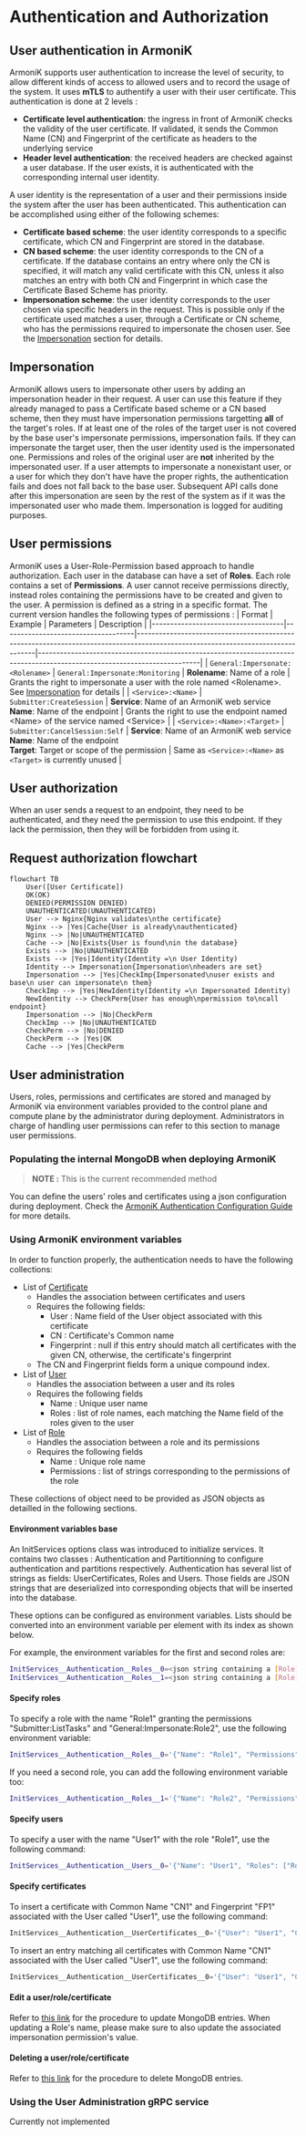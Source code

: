 
# Authentication and Authorization

## User authentication in ArmoniK

ArmoniK supports user authentication to increase the level of security, to allow different kinds of access to allowed users and to record the usage of the system. It uses **mTLS** to authentify a user with their user certificate.
This authentication is done at 2 levels :

- **Certificate level authentication**: the ingress in front of ArmoniK checks the validity of the user certificate. If validated, it sends the Common Name (CN) and Fingerprint of the certificate as headers to the underlying service
- **Header level authentication**: the received headers are checked against a user database. If the user exists, it is authenticated with the corresponding internal user identity.

A user identity is the representation of a user and their permissions inside the system after the user has been authenticated. This authentication can be accomplished using either of the following schemes:

- **Certificate based scheme**: the user identity corresponds to a specific certificate, which CN and Fingerprint are stored in the database.
- **CN based scheme**: the user identity corresponds to the CN of a certificate. If the database contains an entry where only the CN is specified, it will match any valid certificate with this CN, unless it also matches an entry with both CN and Fingerprint in which case the Certificate Based Scheme has priority.
- **Impersonation scheme**: the user identity corresponds to the user chosen via specific headers in the request. This is possible only if the certificate used matches a user, through a Certificate or CN scheme, who has the permissions required to impersonate the chosen user. See the [Impersonation](3.authentication.md#impersonation) section for details.

## Impersonation

ArmoniK allows users to impersonate other users by adding an impersonation header in their request. A user can use this feature if they already managed to pass a Certificate based scheme or a CN based scheme, then they must have impersonation permissions targetting **all** of the target's roles. If at least one of the roles of the target user is not covered by the base user's impersonate permissions, impersonation fails. If they can impersonate the target user, then the user identity used is the impersonated one. Permissions and roles of the original user are **not** inherited by the impersonated user. If a user attempts to impersonate a nonexistant user, or a user for which they don't have have the proper rights, the authentication fails and does not fall back to the base user. Subsequent API calls done after this impersonation are seen by the rest of the system as if it was the impersonated user who made them. Impersonation is logged for auditing purposes.

## User permissions

ArmoniK uses a User-Role-Permission based approach to handle authorization. Each user in the database can have a set of **Roles**. Each role contains a set of **Permissions**. A user cannot receive permissions directly, instead roles containing the permissions have to be created and given to the user. A permission is defined as a string in a specific format.
The current version handles the following types of permissions :
| Format                             | Example                            | Parameters                                                                                                                     | Description                                                                                                              |
|------------------------------------|------------------------------------|--------------------------------------------------------------------------------------------------------------------------------|--------------------------------------------------------------------------------------------------------------------------|
| ``General:Impersonate:<Rolename>`` | ``General:Impersonate:Monitoring`` | **Rolename**: Name of a role                                                                                                   | Grants the right to impersonate a user with the role named \<Rolename\>. See [Impersonation](#impersonation) for details |
| ``<Service>:<Name>``               | ``Submitter:CreateSession``        | **Service**: Name of an ArmoniK web service<br>**Name**: Name of the endpoint                                                  | Grants the right to use the endpoint named \<Name\> of the service named \<Service\>                                     |
| ``<Service>:<Name>:<Target>``      | ``Submitter:CancelSession:Self``   | **Service**: Name of an ArmoniK web service<br>**Name**: Name of the endpoint<br>**Target**: Target or scope of the permission | Same as ``<Service>:<Name>`` as ``<Target>`` is currently unused                                                         |

## User authorization

When an user sends a request to an endpoint, they need to be authenticated, and they need the permission to use this endpoint. If they lack the permission, then they will be forbidden from using it.

## Request authorization flowchart

```mermaid
flowchart TB
    User([User Certificate])
    OK(OK)
    DENIED(PERMISSION DENIED)
    UNAUTHENTICATED(UNAUTHENTICATED)
    User --> Nginx{Nginx validates\nthe certificate}
    Nginx --> |Yes|Cache{User is already\nauthenticated}
    Nginx --> |No|UNAUTHENTICATED
    Cache --> |No|Exists{User is found\nin the database}
    Exists --> |No|UNAUTHENTICATED
    Exists --> |Yes|Identity(Identity =\n User Identity)
    Identity --> Impersonation{Impersonation\nheaders are set}
    Impersonation --> |Yes|CheckImp{Impersonated\nuser exists and base\n user can impersonate\n them}
    CheckImp --> |Yes|NewIdentity(Identity =\n Impersonated Identity)
    NewIdentity --> CheckPerm{User has enough\npermission to\ncall endpoint}
    Impersonation --> |No|CheckPerm
    CheckImp --> |No|UNAUTHENTICATED
    CheckPerm --> |No|DENIED
    CheckPerm --> |Yes|OK
    Cache --> |Yes|CheckPerm
```

## User administration

Users, roles, permissions and certificates are stored and managed by ArmoniK via environment variables provided to the control plane and compute plane by the administrator during deployment. Administrators in charge of handling user permissions can refer to this section to manage user permissions.

### Populating the internal MongoDB when deploying ArmoniK

> **NOTE :** This is the current recommended method

You can define the users' roles and certificates using a json configuration during deployment. Check the [ArmoniK Authentication Configuration Guide](https://github.com/aneoconsulting/ArmoniK/blob/main/.docs/content/user-guide/how-to-configure-authentication.md) for more details.

### Using ArmoniK environment variables

In order to function properly, the authentication needs to have the following collections:

- List of [Certificate](../../../Common/src/Injection/Options/Database/Certificate.cs)
  - Handles the association between certificates and users
  - Requires the following fields:
    - User : Name field of the User object associated with this certificate
    - CN : Certificate's Common name
    - Fingerprint : null if this entry should match all certificates with the given CN, otherwise, the certificate's fingerprint
  - The CN and Fingerprint fields form a unique compound index.
- List of [User](../../../Common/src/Injection/Options/Database/User.cs)
  - Handles the association between a user and its roles
  - Requires the following fields
    - Name : Unique user name
    - Roles : list of role names, each matching the Name field of the roles given to the user
- List of [Role](../../../Common/src/Injection/Options/Database/User.cs)
  - Handles the association between a role and its permissions
  - Requires the following fields
    - Name : Unique role name
    - Permissions : list of strings corresponding to the permissions of the role

These collections of object need to be provided as JSON objects as detailled in the following sections.

#### Environment variables base

An InitServices options class was introduced to initialize services.
It contains two classes : Authentication and Partitionning to configure authentication and partitions respectively.
Authentication has several list of strings as fields: UserCertificates, Roles and Users.
Those fields are JSON strings that are deserialized into corresponding objects that will be inserted into the database.

These options can be configured as environment variables.
Lists should be converted into an environment variable per element with its index as shown below.

For example, the environment variables for the first and second roles are:

```bash
InitServices__Authentication__Roles__0=<json string containing a [Role]>
InitServices__Authentication__Roles__1=<json string containing a [Role]>
```

#### Specify roles

To specify a role with the name "Role1" granting the permissions "Submitter:ListTasks" and "General:Impersonate:Role2", use the following environment variable:

```bash
InitServices__Authentication__Roles__0='{"Name": "Role1", "Permissions": ["Submitter:ListTasks", "General:Impersonate:Role2"]}'
```

If you need a second role, you can add the following environment variable too:

```bash
InitServices__Authentication__Roles__1='{"Name": "Role2", "Permissions": ["Submitter:ListTasks", "General:Impersonate:Role3"]}'
```

#### Specify users

To specify a user with the name "User1" with the role "Role1", use the following command:

```bash
InitServices__Authentication__Users__0='{"Name": "User1", "Roles": ["Role1"]})'
```

#### Specify certificates

To insert a certificate with Common Name "CN1" and Fingerprint "FP1" associated with the User called "User1", use the following command:

```javascript
InitServices__Authentication__UserCertificates__0='{"User": "User1", "CN": "CN1", "Fingerprint": "FP1"}'
```

To insert an entry matching all certificates with Common Name "CN1" associated with the User called "User1", use the following command:

```javascript
InitServices__Authentication__UserCertificates__0='{"User": "User1", "CN": "CN1"}'
```

#### Edit a user/role/certificate

Refer to [this link](https://www.mongodb.com/docs/manual/reference/method/db.collection.findOneAndUpdate/) for the procedure to update MongoDB entries. When updating a Role's name, please make sure to also update the associated impersonation permission's value.

#### Deleting a user/role/certificate

Refer to [this link](https://www.mongodb.com/docs/manual/reference/method/db.collection.findOneAndDelete/) for the procedure to delete MongoDB entries.

### Using the User Administration gRPC service

Currently not implemented
